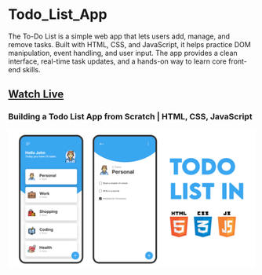# Todo_List_App
The To-Do List is a simple web app that lets users add, manage, and remove tasks. Built with HTML, CSS, and JavaScript, it helps practice DOM manipulation, event handling, and user input. The app provides a clean interface, real-time task updates, and a hands-on way to learn core front-end skills.


## [Watch Live](https://missanju.github.io/Todo_List_App/)
### Building a Todo List App from Scratch | HTML, CSS, JavaScript 

![preview img](/preview.png)
